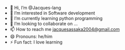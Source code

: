 - 👋 Hi, I’m @Jacques-lang
- 👀 I’m interested in Software development
- 🌱 I’m currently learning python programming
- 💞️ I’m looking to collaborate on ...
- 📫 How to reach me jacquesassaka2004@gmail.com
- 😄 Pronouns: he/him
- ⚡ Fun fact: I love learning

<!---
Jacques-lang/Jacques-lang is a ✨ special ✨ repository because its `README.md` (this file) appears on your GitHub profile.
You can click the Preview link to take a look at your changes.
--->
